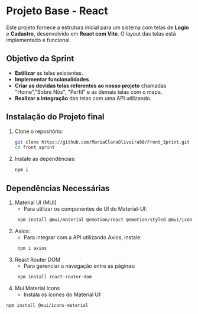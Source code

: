 # Projeto Base - React

Este projeto fornece a estrutura inicial para um sistema com telas de **Login** e **Cadastro**, desenvolvido em **React com Vite**. O layout das telas está implementado e funcional.

## Objetivo da Sprint

- **Estilizar** as telas existentes.
- **Implementar funcionalidades**.
- **Criar as devidas telas referentes ao nosso projeto** chamadas "Home","Sobre Nós", "Perfil" e as demais telas com o mapa.
- **Realizar a integração** das telas com uma API utilizando.

## Instalação do Projeto final

1. Clone o repositório:
   ```sh
   git clone https://github.com/MariaClaraOliveira08/Front_Sprint.git
   cd front_sprint

2. Instale as dependências:
   ```sh
   npm i

## Dependências Necessárias

1. Material UI (MUI)
    - Para utilizar os componentes de UI do Material-UI:
   ```sh
    npm install @mui/material @emotion/react @emotion/styled @mui/icons-material

2. Axios:
    - Para integrar com a API utilizando Axios, instale:
   ```sh
    npm i axios

3. React Router DOM
    - Para gerenciar a navegação entre as páginas:
   ```sh
    npm install react-router-dom

4. Mui Material Icons
   - Instala os ícones do Material UI:
  ```sh
  npm install @mui/icons-material

